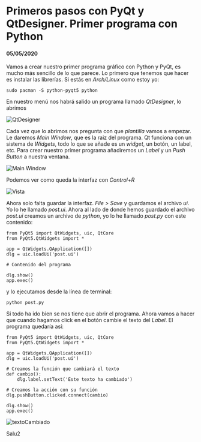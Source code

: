 # Primeros pasos con PyQt y QtDesigner. Primer programa con Python
#### 05/05/2020

Vamos a crear nuestro primer programa gráfico con Python y PyQt, es mucho más sencillo de lo que parece. Lo primero que tenemos que hacer es instalar las librerías. Si estás en *Arch/Linux* como estoy yo:

	sudo pacman -S python-pyqt5 python

En nuestro menú nos habrá salido un programa llamado *QtDesigner*, lo abrimos

![QtDesigner](https://silly-goldberg-68d2eb.netlify.com/primeros-pasos-python-qt/qtdesigner.png	"Abriendo QtDesigner")

Cada vez que lo abrimos nos pregunta con que *plantilla* vamos a empezar. Le daremos *Main Window*, que es la raiz del programa. Qt funciona con un sistema de *Widgets*, todo lo que se añade es un *widget*, un botón, un label, etc.
Para crear nuestro primer programa añadiremos un *Label* y un *Push Button* a  nuestra ventana.

![Main Window](https://silly-goldberg-68d2eb.netlify.com/primeros-pasos-python-qt/mainWindow.png	"Arrastrando Widgets")

Podemos ver como queda la interfaz con *Control+R*

![Vista](https://silly-goldberg-68d2eb.netlify.com/primeros-pasos-python-qt/vista.png	"Vista del programa")

Ahora solo falta guardar la interfaz. *File > Save* y guardamos el archivo *ui*. Yo lo he llamado *post.ui*. Ahora al lado de donde hemos guardado el archivo *post.ui* creamos un archivo de *python*, yo lo he llamado *post.py* con este contenido:

	from PyQt5 import QtWidgets, uic, QtCore
	from PyQt5.QtWidgets import *

	app = QtWidgets.QApplication([])
	dlg = uic.loadUi('post.ui')

	# Contenido del programa

	dlg.show()
	app.exec()

y lo ejecutamos desde la línea de terminal:

	python post.py

Si todo ha ido bien se nos tiene que abrir el programa. Ahora vamos a hacer que cuando hagamos click en el botón cambie el texto del *Label*. El programa quedaría así:

	from PyQt5 import QtWidgets, uic, QtCore
	from PyQt5.QtWidgets import *

	app = QtWidgets.QApplication([])
	dlg = uic.loadUi('post.ui')

	# Creamos la función que cambiará el texto
	def cambio():
		dlg.label.setText('Este texto ha cambiado')

	# Creamos la acción con su función
	dlg.pushButton.clicked.connect(cambio)

	dlg.show()
	app.exec()

![textoCambiado](https://silly-goldberg-68d2eb.netlify.com/primeros-pasos-python-qt/texto.png	"Texto cambiado")

Salu2